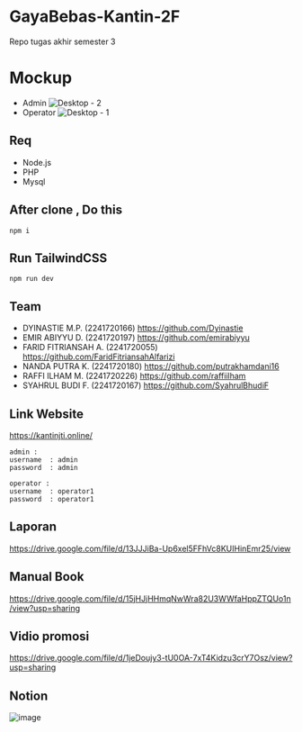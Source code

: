 # GayaBebas-Kantin-2F
Repo tugas akhir semester 3 

# Mockup
- Admin
  ![Desktop - 2](https://github.com/user-attachments/assets/2fcbc3cb-dc47-4b51-932d-c37c252c3b5c)
- Operator
  ![Desktop - 1](https://github.com/user-attachments/assets/fb25a8df-455e-4f97-bbc0-06ef64ee7210)

## Req
- Node.js
- PHP
- Mysql

## After clone , Do this
```shell
npm i
```

## Run TailwindCSS
```shell
npm run dev
```

## Team
- DYINASTIE M.P. (2241720166) https://github.com/Dyinastie
- EMIR ABIYYU D. (2241720197) https://github.com/emirabiyyu
- FARID FITRIANSAH A. (2241720055) https://github.com/FaridFitriansahAlfarizi
- NANDA PUTRA K. (2241720180) https://github.com/putrakhamdani16
- RAFFI ILHAM M. (2241720226) https://github.com/raffiilham
- SYAHRUL BUDI F. (2241720167) https://github.com/SyahrulBhudiF

## Link Website
https://kantinjti.online/
```
admin :
username  : admin
password  : admin

operator :
username  : operator1
password  : operator1
```

## Laporan
https://drive.google.com/file/d/13JJJiBa-Up6xel5FFhVc8KUIHinEmr25/view

## Manual Book
https://drive.google.com/file/d/15jHJjHHmqNwWra82U3WWfaHppZTQUo1n/view?usp=sharing

## Vidio promosi
https://drive.google.com/file/d/1jeDoujy3-tU0OA-7xT4Kidzu3crY7Osz/view?usp=sharing

## Notion
![image](https://github.com/SyahrulBhudiF/GayaBebas-Kantin-2F/assets/113455742/e1042f1c-80c6-4986-972f-5b8e7ce05d73)
